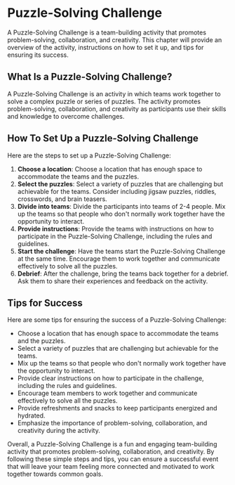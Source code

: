 Puzzle-Solving Challenge
===========================================================

A Puzzle-Solving Challenge is a team-building activity that promotes problem-solving, collaboration, and creativity. This chapter will provide an overview of the activity, instructions on how to set it up, and tips for ensuring its success.

What Is a Puzzle-Solving Challenge?
-----------------------------------

A Puzzle-Solving Challenge is an activity in which teams work together to solve a complex puzzle or series of puzzles. The activity promotes problem-solving, collaboration, and creativity as participants use their skills and knowledge to overcome challenges.

How To Set Up a Puzzle-Solving Challenge
----------------------------------------

Here are the steps to set up a Puzzle-Solving Challenge:

1. **Choose a location**: Choose a location that has enough space to accommodate the teams and the puzzles.
2. **Select the puzzles**: Select a variety of puzzles that are challenging but achievable for the teams. Consider including jigsaw puzzles, riddles, crosswords, and brain teasers.
3. **Divide into teams**: Divide the participants into teams of 2-4 people. Mix up the teams so that people who don't normally work together have the opportunity to interact.
4. **Provide instructions**: Provide the teams with instructions on how to participate in the Puzzle-Solving Challenge, including the rules and guidelines.
5. **Start the challenge**: Have the teams start the Puzzle-Solving Challenge at the same time. Encourage them to work together and communicate effectively to solve all the puzzles.
6. **Debrief**: After the challenge, bring the teams back together for a debrief. Ask them to share their experiences and feedback on the activity.

Tips for Success
----------------

Here are some tips for ensuring the success of a Puzzle-Solving Challenge:

* Choose a location that has enough space to accommodate the teams and the puzzles.
* Select a variety of puzzles that are challenging but achievable for the teams.
* Mix up the teams so that people who don't normally work together have the opportunity to interact.
* Provide clear instructions on how to participate in the challenge, including the rules and guidelines.
* Encourage team members to work together and communicate effectively to solve all the puzzles.
* Provide refreshments and snacks to keep participants energized and hydrated.
* Emphasize the importance of problem-solving, collaboration, and creativity during the activity.

Overall, a Puzzle-Solving Challenge is a fun and engaging team-building activity that promotes problem-solving, collaboration, and creativity. By following these simple steps and tips, you can ensure a successful event that will leave your team feeling more connected and motivated to work together towards common goals.
